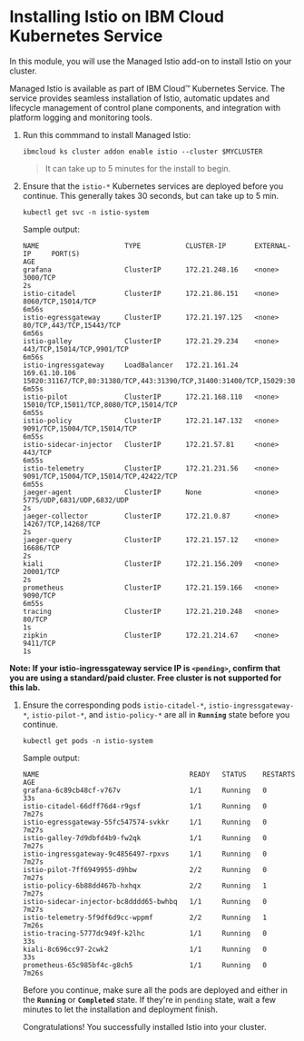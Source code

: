 # Installing Istio on IBM Cloud Kubernetes Service

In this module, you will use the Managed Istio add-on to install Istio on your cluster. 

Managed Istio is available as part of IBM Cloud™ Kubernetes Service. The service provides seamless installation of Istio, automatic updates and lifecycle management of control plane components, and integration with platform logging and monitoring tools.

1. Run this commmand to install Managed Istio:

    ```shell
    ibmcloud ks cluster addon enable istio --cluster $MYCLUSTER
    ```

    > It can take up to 5 minutes for the install to begin.

2. Ensure that the `istio-*` Kubernetes services are deployed before you continue. This generally takes 30 seconds, but can take up to 5 min.

    ```shell
    kubectl get svc -n istio-system
    ```

    Sample output:
    ```shell
    NAME                     TYPE           CLUSTER-IP       EXTERNAL-IP     PORT(S)                                                                                                                                      AGE
    grafana                  ClusterIP      172.21.248.16    <none>          3000/TCP                                                                                                                                     2s
    istio-citadel            ClusterIP      172.21.86.151    <none>          8060/TCP,15014/TCP                                                                                                                           6m56s
    istio-egressgateway      ClusterIP      172.21.197.125   <none>          80/TCP,443/TCP,15443/TCP                                                                                                                     6m56s
    istio-galley             ClusterIP      172.21.29.234    <none>          443/TCP,15014/TCP,9901/TCP                                                                                                                   6m56s
    istio-ingressgateway     LoadBalancer   172.21.161.24    169.61.10.106   15020:31167/TCP,80:31380/TCP,443:31390/TCP,31400:31400/TCP,15029:30889/TCP,15030:31326/TCP,15031:30961/TCP,15032:31491/TCP,15443:30967/TCP   6m55s
    istio-pilot              ClusterIP      172.21.168.110   <none>          15010/TCP,15011/TCP,8080/TCP,15014/TCP                                                                                                       6m55s
    istio-policy             ClusterIP      172.21.147.132   <none>          9091/TCP,15004/TCP,15014/TCP                                                                                                                 6m55s
    istio-sidecar-injector   ClusterIP      172.21.57.81     <none>          443/TCP                                                                                                                                      6m55s
    istio-telemetry          ClusterIP      172.21.231.56    <none>          9091/TCP,15004/TCP,15014/TCP,42422/TCP                                                                                                       6m55s
    jaeger-agent             ClusterIP      None             <none>          5775/UDP,6831/UDP,6832/UDP                                                                                                                   2s
    jaeger-collector         ClusterIP      172.21.0.87      <none>          14267/TCP,14268/TCP                                                                                                                          2s
    jaeger-query             ClusterIP      172.21.157.12    <none>          16686/TCP                                                                                                                                    2s
    kiali                    ClusterIP      172.21.156.209   <none>          20001/TCP                                                                                                                                    2s
    prometheus               ClusterIP      172.21.159.166   <none>          9090/TCP                                                                                                                                     6m55s
    tracing                  ClusterIP      172.21.210.248   <none>          80/TCP                                                                                                                                       1s
    zipkin                   ClusterIP      172.21.214.67    <none>          9411/TCP                                                                                                                                     1s

    ```

**Note: If your istio-ingressgateway service IP is `<pending>`, confirm that you are using a standard/paid cluster. Free cluster is not supported for this lab.**

1. Ensure the corresponding pods `istio-citadel-*`, `istio-ingressgateway-*`, `istio-pilot-*`, and `istio-policy-*` are all in **`Running`** state before you continue.

    ```shell
    kubectl get pods -n istio-system
    ```
    Sample output:
    ```shell
    NAME                                     READY   STATUS    RESTARTS   AGE
    grafana-6c89cb48cf-v767v                 1/1     Running   0          33s
    istio-citadel-66dff76d4-r9gsf            1/1     Running   0          7m27s
    istio-egressgateway-55fc547574-svkkr     1/1     Running   0          7m27s
    istio-galley-7d9dbfd4b9-fw2qk            1/1     Running   0          7m27s
    istio-ingressgateway-9c4856497-rpxvs     1/1     Running   0          7m27s
    istio-pilot-7ff6949955-d9hbw             2/2     Running   0          7m27s
    istio-policy-6b88dd467b-hxhqx            2/2     Running   1          7m27s
    istio-sidecar-injector-bc8dddd65-bwhbq   1/1     Running   0          7m27s
    istio-telemetry-5f9df6d9cc-wppmf         2/2     Running   1          7m26s
    istio-tracing-5777dc949f-k2lhc           1/1     Running   0          33s
    kiali-8c696cc97-2cwk2                    1/1     Running   0          33s
    prometheus-65c985bf4c-g8ch5              1/1     Running   0          7m26s
    ```

    Before you continue, make sure all the pods are deployed and either in the **`Running`** or **`Completed`** state. If they're in `pending` state, wait a few minutes to let the installation and deployment finish.

    Congratulations! You successfully installed Istio into your cluster.
